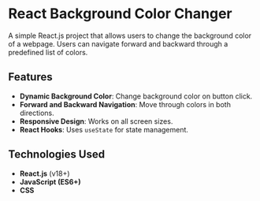  # React Background Color Changer

A simple React.js project that allows users to change the background  color of a webpage. Users can navigate forward and backward through a predefined list of colors.

## Features
    
- **Dynamic Background Color**: Change background color on button click.
- **Forward and Backward Navigation**: Move through colors in both directions.
- **Responsive Design**: Works on all screen sizes.    
- **React Hooks**: Uses `useState` for state management.  
    
## Technologies Used
    
- **React.js** (v18+)
- **JavaScript (ES6+)**
- **CSS**
